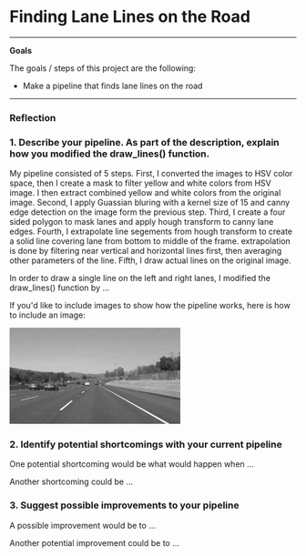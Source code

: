 # **Finding Lane Lines on the Road** 


---

**Goals**

The goals / steps of this project are the following:
* Make a pipeline that finds lane lines on the road


[//]: # (Image References)

[image1]: ./examples/grayscale.jpg "Grayscale"

---

### Reflection

### 1. Describe your pipeline. As part of the description, explain how you modified the draw_lines() function.

My pipeline consisted of 5 steps. First, I converted the images to HSV color space, then I create a mask to filter
yellow and white colors from HSV image. I then extract combined yellow and white colors from the original image.
Second, I apply Guassian bluring with a kernel size of 15 and canny edge detection on the image form the previous step.
Third, I create a four sided polygon to mask lanes and apply hough transform to canny lane edges.
Fourth, I extrapolate line segements from hough transform to create a solid line covering lane from bottom to middle
of the frame. extrapolation is done by filtering near vertical and horizontal lines first, then averaging other
parameters of the line.
Fifth, I draw actual lines on the original image. 

In order to draw a single line on the left and right lanes, I modified the draw_lines() function by ...

If you'd like to include images to show how the pipeline works, here is how to include an image: 

![alt text][image1]


### 2. Identify potential shortcomings with your current pipeline


One potential shortcoming would be what would happen when ... 

Another shortcoming could be ...


### 3. Suggest possible improvements to your pipeline

A possible improvement would be to ...

Another potential improvement could be to ...
